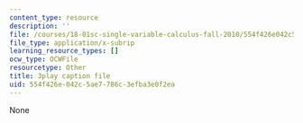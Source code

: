 ```yaml
---
content_type: resource
description: ''
file: /courses/18-01sc-single-variable-calculus-fall-2010/554f426e042c5ae7786c3efba3e0f2ea_HgEqXhsIq_g.srt
file_type: application/x-subrip
learning_resource_types: []
ocw_type: OCWFile
resourcetype: Other
title: 3play caption file
uid: 554f426e-042c-5ae7-786c-3efba3e0f2ea
---
```

None

